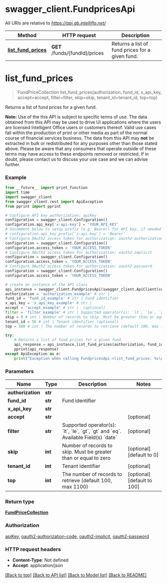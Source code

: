 # swagger_client.FundpricesApi

All URIs are relative to *https://api.gb.intelliflo.net/*

Method | HTTP request | Description
------------- | ------------- | -------------
[**list_fund_prices**](FundpricesApi.md#list_fund_prices) | **GET** /funds/{fundId}/prices | Returns a list of fund prices for a given fund. 

# **list_fund_prices**
> FundPriceCollection list_fund_prices(authorization, fund_id, x_api_key, accept=accept, filter=filter, skip=skip, tenant_id=tenant_id, top=top)

Returns a list of fund prices for a given fund. 

**Note:** Use of the this API is subject to specific terms of use.   The data obtained from this API may be used to drive UI applications where the users are licensed Intelligent Office users or customers thereof. Valid use cases fall within the production of print or other media as part of the normal course of financial services business.  The data from this API may **not** be extracted in bulk or redistributed for any purposes other than those stated above. Please be aware that any consumers that operate outside of these terms may have access to these endpoints removed or restricted. If in doubt, please contact us to discuss your use case and we can advise further. 

### Example
```python
from __future__ import print_function
import time
import swagger_client
from swagger_client.rest import ApiException
from pprint import pprint

# Configure API key authorization: apiKey
configuration = swagger_client.Configuration()
configuration.api_key['x-api-key'] = 'YOUR_API_KEY'
# Uncomment below to setup prefix (e.g. Bearer) for API key, if needed
# configuration.api_key_prefix['x-api-key'] = 'Bearer'
# Configure OAuth2 access token for authorization: oauth2-authorization-code
configuration = swagger_client.Configuration()
configuration.access_token = 'YOUR_ACCESS_TOKEN'
# Configure OAuth2 access token for authorization: oauth2-implicit
configuration = swagger_client.Configuration()
configuration.access_token = 'YOUR_ACCESS_TOKEN'
# Configure OAuth2 access token for authorization: oauth2-password
configuration = swagger_client.Configuration()
configuration.access_token = 'YOUR_ACCESS_TOKEN'

# create an instance of the API class
api_instance = swagger_client.FundpricesApi(swagger_client.ApiClient(configuration))
authorization = 'authorization_example' # str | 
fund_id = 'fund_id_example' # str | Fund identifier
x_api_key = 'x_api_key_example' # str | 
accept = 'accept_example' # str |  (optional)
filter = 'filter_example' # str | Supported operator(s): `lt`, `le`, `gt`, `gt` and `eq`. Available Field(s) `date` (optional)
skip = 0 # int | Number of records to skip. Must be greater than or equal to zero (optional) (default to 0)
tenant_id = 56 # int | Tenant identifier (optional)
top = 100 # int | The number of records to retrieve (default 100, max 1100) (optional) (default to 100)

try:
    # Returns a list of fund prices for a given fund. 
    api_response = api_instance.list_fund_prices(authorization, fund_id, x_api_key, accept=accept, filter=filter, skip=skip, tenant_id=tenant_id, top=top)
    pprint(api_response)
except ApiException as e:
    print("Exception when calling FundpricesApi->list_fund_prices: %s\n" % e)
```

### Parameters

Name | Type | Description  | Notes
------------- | ------------- | ------------- | -------------
 **authorization** | **str**|  | 
 **fund_id** | **str**| Fund identifier | 
 **x_api_key** | **str**|  | 
 **accept** | **str**|  | [optional] 
 **filter** | **str**| Supported operator(s): &#x60;lt&#x60;, &#x60;le&#x60;, &#x60;gt&#x60;, &#x60;gt&#x60; and &#x60;eq&#x60;. Available Field(s) &#x60;date&#x60; | [optional] 
 **skip** | **int**| Number of records to skip. Must be greater than or equal to zero | [optional] [default to 0]
 **tenant_id** | **int**| Tenant identifier | [optional] 
 **top** | **int**| The number of records to retrieve (default 100, max 1100) | [optional] [default to 100]

### Return type

[**FundPriceCollection**](FundPriceCollection.md)

### Authorization

[apiKey](../README.md#apiKey), [oauth2-authorization-code](../README.md#oauth2-authorization-code), [oauth2-implicit](../README.md#oauth2-implicit), [oauth2-password](../README.md#oauth2-password)

### HTTP request headers

 - **Content-Type**: Not defined
 - **Accept**: application/json

[[Back to top]](#) [[Back to API list]](../README.md#documentation-for-api-endpoints) [[Back to Model list]](../README.md#documentation-for-models) [[Back to README]](../README.md)

